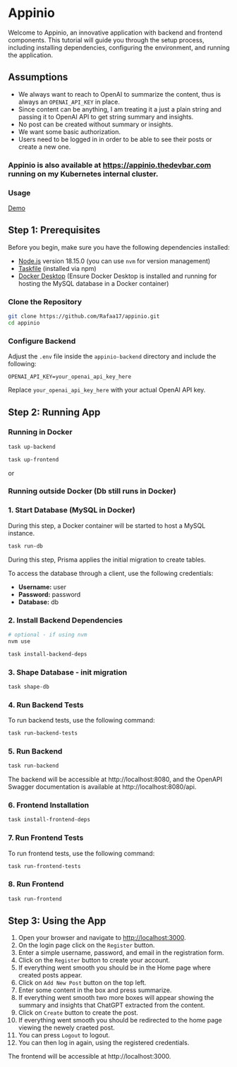 # Appinio

Welcome to Appinio, an innovative application with backend and frontend components. This tutorial will guide you through the setup process, including installing dependencies, configuring the environment, and running the application.

## Assumptions

- We always want to reach to OpenAI to summarize the content, thus is always an `OPENAI_API_KEY` in place.
- Since content can be anything, I am treating it a just a plain string and passing it to OpenAI API to get string summary and insights.
- No post can be created without summary or insights.
- We want some basic authorization.
- Users need to be logged in in order to be able to see their posts or create a new one.

### Appinio is also available at https://appinio.thedevbar.com running on my Kubernetes internal cluster.

### Usage

[Demo](https://github.com/Rafaa17/appinio/assets/26599209/7df75d15-d35a-42de-b889-f882c5a12faa)

## Step 1: Prerequisites

Before you begin, make sure you have the following dependencies installed:

- [Node.js](https://nodejs.org/) version 18.15.0 (you can use `nvm` for version management)
- [Taskfile](https://taskfile.dev/#/installation) (installed via npm)
- [Docker Desktop](https://www.docker.com/products/docker-desktop) (Ensure Docker Desktop is installed and running for hosting the MySQL database in a Docker container)

### Clone the Repository

```bash
git clone https://github.com/Rafaa17/appinio.git
cd appinio
```

### Configure Backend

Adjust the `.env` file inside the `appinio-backend` directory and include the following:

```env
OPENAI_API_KEY=your_openai_api_key_here
```

Replace `your_openai_api_key_here` with your actual OpenAI API key.

## Step 2: Running App

### Running in Docker

```bash
task up-backend
```

```bash
task up-frontend
```

or

### Running outside Docker (Db still runs in Docker)

### 1. Start Database (MySQL in Docker)

During this step, a Docker container will be started to host a MySQL instance.

```bash
task run-db
```

During this step, Prisma applies the initial migration to create tables.

To access the database through a client, use the following credentials:

- **Username:** user
- **Password:** password
- **Database:** db

### 2. Install Backend Dependencies

```bash
# optional - if using nvm
nvm use
```

```bash
task install-backend-deps
```

### 3. Shape Database - init migration

```bash
task shape-db
```

### 4. Run Backend Tests

To run backend tests, use the following command:

```bash
task run-backend-tests
```

### 5. Run Backend

```bash
task run-backend
```

The backend will be accessible at http://localhost:8080, and the OpenAPI Swagger documentation is available at http://localhost:8080/api.

### 6. Frontend Installation

```bash
task install-frontend-deps
```

### 7. Run Frontend Tests

To run frontend tests, use the following command:

```bash
task run-frontend-tests
```

### 8. Run Frontend

```bash
task run-frontend
```

## Step 3: Using the App

1. Open your browser and navigate to [http://localhost:3000](http://localhost:3000).
2. On the login page click on the `Register` button.
3. Enter a simple username, password, and email in the registration form.
4. Click on the `Register` button to create your account.
5. If everything went smooth you should be in the Home page where created posts appear.
6. Click on `Add New Post` button on the top left.
7. Enter some content in the box and press summarize.
8. If everything went smooth two more boxes will appear showing the summary and insights that ChatGPT extracted from the content.
9. Click on `Create` button to create the post.
10. If everything went smooth you should be redirected to the home page viewing the newely craeted post.
11. You can press `Logout` to logout.
12. You can then log in again, using the registered credentials.

The frontend will be accessible at http://localhost:3000.
